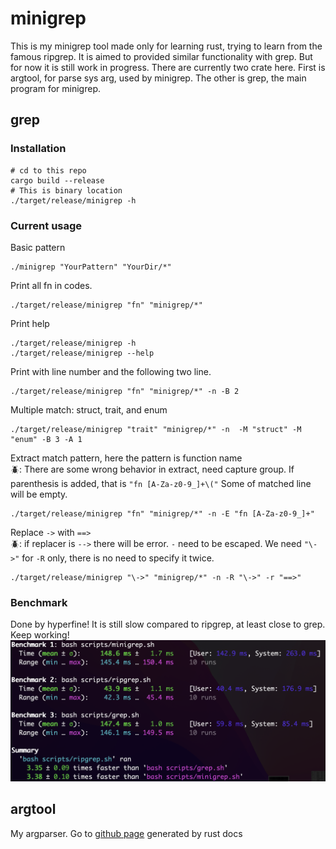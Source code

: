 # minigrep 

This is my minigrep tool made only for learning rust, trying to learn from the famous ripgrep. It is aimed to provided similar functionality with grep. But for now it is still work in progress. There are currently two crate here. First is argtool, for parse sys arg, used by minigrep. The other is grep, the main program for minigrep.

## grep

### Installation

```shell
# cd to this repo
cargo build --release
# This is binary location
./target/release/minigrep -h
```

### Current usage


Basic pattern

```shell
./minigrep "YourPattern" "YourDir/*"
```

Print all fn in codes. 
 
```shell
./target/release/minigrep "fn" "minigrep/*" 
```

Print help

```shell
./target/release/minigrep -h
./target/release/minigrep --help
```


Print with line number and the following two line. 

```shell
./target/release/minigrep "fn" "minigrep/*" -n -B 2
```

Multiple match: struct, trait, and enum

```shell
./target/release/minigrep "trait" "minigrep/*" -n  -M "struct" -M "enum" -B 3 -A 1
```

Extract match pattern, here the pattern is function name <br>
🪲: There are some wrong behavior in extract, need capture group. If parenthesis is added, that is ```"fn [A-Za-z0-9_]+\("``` Some of matched line will be empty.

```shell
./target/release/minigrep "fn" "minigrep/*" -n -E "fn [A-Za-z0-9_]+"
```

Replace ```->``` with ```==>``` <br>
🪲: if replacer is ```-->``` there will be error. `-` need to be escaped. We need ```"\->"``` for ```-R``` only, there is no need to specify it twice.

```shell
./target/release/minigrep "\->" "minigrep/*" -n -R "\->" -r "==>"
```


### Benchmark

Done by hyperfine! It is still slow compared to ripgrep, at least close to grep. Keep working!
![benchmark](/example/benchmark.png)


## argtool
My argparser. Go to [github page](https://yilun-lee.github.io/minigrep/argtool/index.html) generated by rust docs




